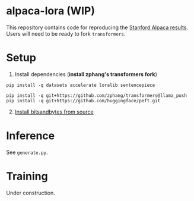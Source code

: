 # alpaca-lora (WIP)

This repository contains code for reproducing the [Stanford Alpaca results](https://github.com/tatsu-lab/stanford_alpaca#data-release). Users will need to be ready to fork `transformers`.

# Setup

1. Install dependencies (**install zphang's transformers fork**)

```
pip install -q datasets accelerate loralib sentencepiece

pip install -q git+https://github.com/zphang/transformers@llama_push
pip install -q git+https://github.com/huggingface/peft.git
```

2. [Install bitsandbytes from source](https://github.com/TimDettmers/bitsandbytes/blob/main/compile_from_source.md)


# Inference

See `generate.py`.

# Training

Under construction.